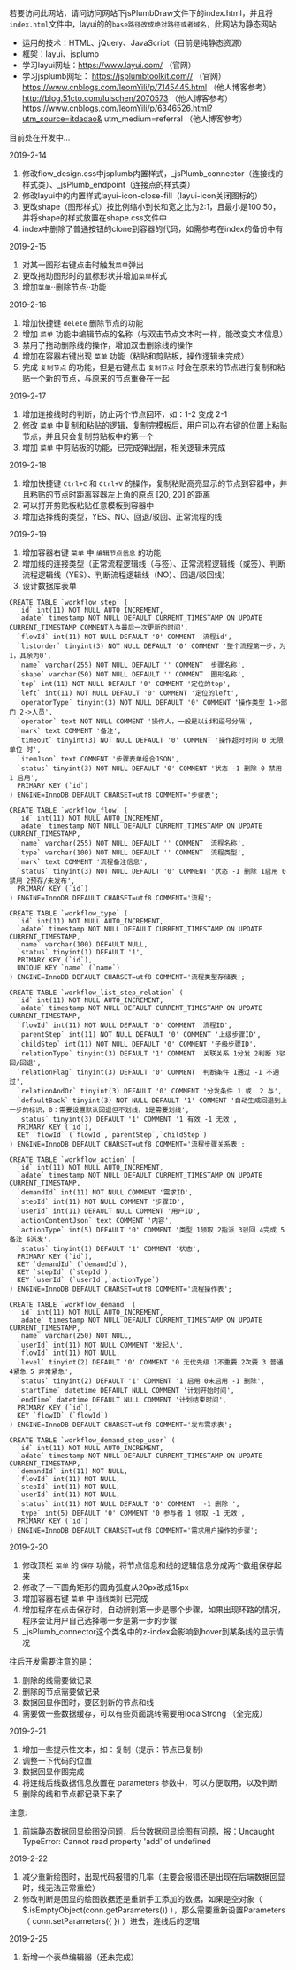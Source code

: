 若要访问此网站，请问访问网站下jsPlumbDraw文件下的index.html，并且将`index.html`文件中，layui的的`base路径改成绝对路径或者域名`，此网站为静态网站

- 运用的技术：HTML、jQuery、JavaScript（目前是纯静态资源）
- 框架：layui、jsplumb
- 学习layui网址：https://www.layui.com/ （官网）
- 学习jsplumb网址： https://jsplumbtoolkit.com// （官网）
                   https://www.cnblogs.com/leomYili/p/7145445.html （他人博客参考）
                   http://blog.51cto.com/luischen/2070573 （他人博客参考）
                   https://www.cnblogs.com/leomYili/p/6346526.html?utm_source=itdadao&  utm_medium=referral （他人博客参考）

目前处在开发中...

2019-2-14
1. 修改flow_design.css中jsplumb内置样式，_jsPlumb_connector（连接线的样式类）、_jsPlumb_endpoint（连接点的样式类）
2. 修改layui中的内置样式layui-icon-close-fill（layui-icon关闭图标的）
3. 更改shape（图形样式）按比例缩小到长和宽之比为2:1，且最小是100:50，并将shape的样式放置在shape.css文件中
4. index中删除了普通按钮的clone到容器的代码，如需参考在index的备份中有

2019-2-15
1. 对某一图形右键点击时触发`菜单`弹出
2. 更改拖动图形时的鼠标形状并增加`菜单`样式
3. 增加`菜单`··删除节点··功能

2019-2-16
1. 增加快捷键 `delete` 删除节点的功能
2. 增加 `菜单` 功能中编辑节点的名称（与双击节点文本时一样，能改变文本信息）
3. 禁用了拖动删除线的操作，增加双击删除线的操作
4. 增加在容器右键出现 `菜单` 功能（粘贴和剪贴板，操作逻辑未完成）
5. 完成 `复制节点` 的功能，但是右键点击 `复制节点` 时会在原来的节点进行复制和粘贴一个新的节点，与原来的节点重叠在一起

2019-2-17
1. 增加连接线时的判断，防止两个节点回环，如：1-2 变成 2-1
2. 修改 `菜单` 中复制和粘贴的逻辑，复制完模板后，用户可以在右键的位置上粘贴节点，并且只会复制剪贴板中的第一个
3. 增加 `菜单` 中剪贴板的功能，已完成弹出层，相关逻辑未完成

2019-2-18
1. 增加快捷键 `Ctrl+C` 和 `Ctrl+V` 的操作，复制粘贴高亮显示的节点到容器中，并且粘贴的节点时距离容器左上角的原点 [20, 20] 的距离
2. 可以打开剪贴板粘贴任意模板到容器中
3. 增加选择线的类型，YES、NO、回退/驳回、正常流程的线

2019-2-19
1. 增加容器右键 `菜单` 中 `编辑节点信息` 的功能
2. 增加线的连接类型（正常流程逻辑线（与签）、正常流程逻辑线（或签）、判断流程逻辑线（YES）、判断流程逻辑线（NO）、回退/驳回线）
3. 设计数据库表单
```
CREATE TABLE `workflow_step` (
  `id` int(11) NOT NULL AUTO_INCREMENT,
  `adate` timestamp NOT NULL DEFAULT CURRENT_TIMESTAMP ON UPDATE CURRENT_TIMESTAMP COMMENT入与最后一次更新的时间',
  `flowId` int(11) NOT NULL DEFAULT '0' COMMENT '流程id',
  `listorder` tinyint(3) NOT NULL DEFAULT '0' COMMENT '整个流程第一步，为1，其余为0',
  `name` varchar(255) NOT NULL DEFAULT '' COMMENT '步骤名称',
  `shape` varchar(50) NOT NULL DEFAULT '' COMMENT '图形名称',
  `top` int(11) NOT NULL DEFAULT '0' COMMENT '定位的top',
  `left` int(11) NOT NULL DEFAULT '0' COMMENT '定位的left',
  `operatorType` tinyint(3) NOT NULL DEFAULT '0' COMMENT '操作类型 1->部门 2->人员',
  `operator` text NOT NULL COMMENT '操作人，一般是以id和逗号分隔',
  `mark` text COMMENT '备注',
  `timeout` tinyint(3) NOT NULL DEFAULT '0' COMMENT '操作超时时间 0 无限 单位 时',
  `itemJson` text COMMENT '步骤表单组合JSON',
  `status` tinyint(3) NOT NULL DEFAULT '0' COMMENT '状态 -1 删除 0 禁用 1 启用',
  PRIMARY KEY (`id`)
) ENGINE=InnoDB DEFAULT CHARSET=utf8 COMMENT='步骤表';
```

```
CREATE TABLE `workflow_flow` (
  `id` int(11) NOT NULL AUTO_INCREMENT,
  `adate` timestamp NOT NULL DEFAULT CURRENT_TIMESTAMP ON UPDATE CURRENT_TIMESTAMP,
  `name` varchar(255) NOT NULL DEFAULT '' COMMENT '流程名称',
  `type` varchar(100) NOT NULL DEFAULT '' COMMENT '流程类型',
  `mark` text COMMENT '流程备注信息',
  `status` tinyint(3) NOT NULL DEFAULT '0' COMMENT '状态 -1 删除 1启用 0禁用 2预存/未发布',
  PRIMARY KEY (`id`)
) ENGINE=InnoDB DEFAULT CHARSET=utf8 COMMENT='流程';
```

```
CREATE TABLE `workflow_type` (
  `id` int(11) NOT NULL AUTO_INCREMENT,
  `adate` timestamp NOT NULL DEFAULT CURRENT_TIMESTAMP ON UPDATE CURRENT_TIMESTAMP,
  `name` varchar(100) DEFAULT NULL,
  `status` tinyint(1) DEFAULT '1',
  PRIMARY KEY (`id`),
  UNIQUE KEY `name` (`name`)
) ENGINE=InnoDB DEFAULT CHARSET=utf8 COMMENT='流程类型存储表';
```

```
CREATE TABLE `workflow_list_step_relation` (
  `id` int(11) NOT NULL AUTO_INCREMENT,
  `adate` timestamp NOT NULL DEFAULT CURRENT_TIMESTAMP ON UPDATE CURRENT_TIMESTAMP,
  `flowId` int(11) NOT NULL DEFAULT '0' COMMENT '流程ID',
  `parentStep` int(11) NOT NULL DEFAULT '0' COMMENT '上级步骤ID',
  `childStep` int(11) NOT NULL DEFAULT '0' COMMENT '子级步骤ID',
  `relationType` tinyint(3) DEFAULT '1' COMMENT '关联关系 1分发 2判断 3驳回/回退',
  `relationFlag` tinyint(3) DEFAULT '0' COMMENT '判断条件 1通过 -1 不通过',
  `relationAndOr` tinyint(3) DEFAULT '0' COMMENT '分发条件 1 或  2 与',
  `defaultBack` tinyint(3) NOT NULL DEFAULT '1' COMMENT '自动生成回退到上一步的标识，0：需要设置默认回退但不划线，1是需要划线',
  `status` tinyint(3) DEFAULT '1' COMMENT '1 有效 -1 无效',
  PRIMARY KEY (`id`),
  KEY `flowId` (`flowId`,`parentStep`,`childStep`)
) ENGINE=InnoDB DEFAULT CHARSET=utf8 COMMENT='流程步骤关系表';

```

```
CREATE TABLE `workflow_action` (
  `id` int(11) NOT NULL AUTO_INCREMENT,
  `adate` timestamp NOT NULL DEFAULT CURRENT_TIMESTAMP ON UPDATE CURRENT_TIMESTAMP,
  `demandId` int(11) NOT NULL COMMENT '需求ID',
  `stepId` int(11) NOT NULL COMMENT '步骤ID',
  `userId` int(11) DEFAULT NULL COMMENT '用户ID',
  `actionContentJson` text COMMENT '内容',
  `actionType` int(5) DEFAULT '0' COMMENT '类型 1领取 2指派 3驳回 4完成 5备注 6派发',
  `status` tinyint(1) DEFAULT '1' COMMENT '状态',
  PRIMARY KEY (`id`),
  KEY `demandId` (`demandId`),
  KEY `stepId` (`stepId`),
  KEY `userId` (`userId`,`actionType`)
) ENGINE=InnoDB DEFAULT CHARSET=utf8 COMMENT='流程操作表';
```

```
CREATE TABLE `workflow_demand` (
  `id` int(11) NOT NULL AUTO_INCREMENT,
  `adate` timestamp NOT NULL DEFAULT CURRENT_TIMESTAMP ON UPDATE CURRENT_TIMESTAMP,
  `name` varchar(250) NOT NULL,
  `userId` int(11) NOT NULL COMMENT '发起人',
  `flowId` int(11) NOT NULL,
  `level` tinyint(2) DEFAULT '0' COMMENT '0 无优先级 1不重要 2次要 3 普通 4紧急 5 非常紧急',
  `status` tinyint(2) DEFAULT '1' COMMENT '1 启用 0未启用 -1 删除',
  `startTime` datetime DEFAULT NULL COMMENT '计划开始时间',
  `endTime` datetime DEFAULT NULL COMMENT '计划结束时间',
  PRIMARY KEY (`id`),
  KEY `flowID` (`flowId`)
) ENGINE=InnoDB DEFAULT CHARSET=utf8 COMMENT='发布需求表';
```

```
CREATE TABLE `workflow_demand_step_user` (
  `id` int(11) NOT NULL AUTO_INCREMENT,
  `adate` timestamp NOT NULL DEFAULT CURRENT_TIMESTAMP ON UPDATE CURRENT_TIMESTAMP,
  `demandId` int(11) NOT NULL,
  `flowId` int(11) NOT NULL,
  `stepId` int(11) NOT NULL,
  `userId` int(11) NOT NULL,
  `status` int(11) NOT NULL DEFAULT '0' COMMENT '-1 删除 ',
  `type` int(5) DEFAULT '0' COMMENT '0 参与者 1 领取 -1 无效',
  PRIMARY KEY (`id`)
) ENGINE=InnoDB DEFAULT CHARSET=utf8 COMMENT='需求用户操作的步骤';
```

2019-2-20
1. 修改顶栏 `菜单` 的 `保存` 功能，将节点信息和线的逻辑信息分成两个数组保存起来
2. 修改了一下圆角矩形的圆角弧度从20px改成15px
3. 增加容器右键 `菜单` 中 `连线类别` 已完成
4. 增加程序在点击保存时，自动辨别第一步是哪个步骤，如果出现环路的情况，程序会让用户自己选择哪一步是第一步的步骤
5. _jsPlumb_connector这个类名中的z-index会影响到hover到某条线的显示情况

往后开发需要注意的是：
1. 删除的线需要做记录
2. 删除的节点需要做记录
3. 数据回显作图时，要区别新的节点和线
4. 需要做一些数据缓存，可以有些页面跳转需要用localStrong
（全完成）

2019-2-21
1. 增加一些提示性文本，如：复制（提示：节点已复制）
2. 调整一下代码的位置
3. 数据回显作图完成
4. 将连线后线数据信息放置在 parameters 参数中，可以方便取用，以及判断
5. 删除的线和节点都记录下来了

注意:
1. 前端静态数据回显绘图没问题，后台数据回显绘图有问题，报：Uncaught TypeError: Cannot read property 'add' of undefined

2019-2-22
1. 减少重新绘图时，出现代码报错的几率（主要会报错还是出现在后端数据回显时，线无法正常重绘）
2. 修改判断是回显的绘图数据还是重新手工添加的数据，如果是空对象（ $.isEmptyObject(conn.getParameters()) ），那么需要重新设置Parameters（ conn.setParameters({ }) ）进去，连线后的逻辑

2019-2-25
1. 新增一个表单编辑器（还未完成）
